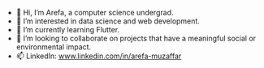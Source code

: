 - 👋 Hi, I’m Arefa, a computer science undergrad.
- 👀 I’m interested in data science and web development.
- 🌱 I’m currently learning Flutter.
- 💞️ I’m looking to collaborate on projects that have a meaningful social or environmental impact.
- 📫 LinkedIn: www.linkedin.com/in/arefa-muzaffar

<!---
arefa29/arefa29 is a ✨ special ✨ repository because its `README.md` (this file) appears on your GitHub profile.
You can click the Preview link to take a look at your changes.
--->

